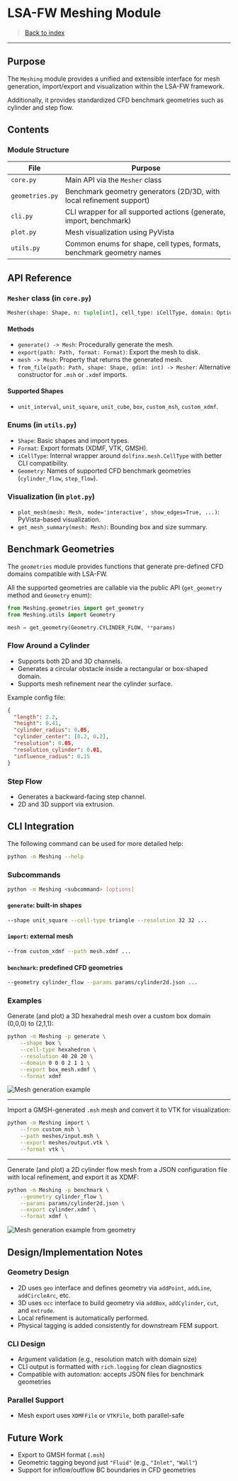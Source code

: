 # LSA-FW Meshing Module

> [Back to index](_index.md)

---

## Purpose

The `Meshing` module provides a unified and extensible interface for mesh generation, import/export and visualization within the LSA-FW framework.

Additionally, it provides standardized CFD benchmark geometries such as cylinder and step flow.

## Contents

### Module Structure

| File                  | Purpose                                                                 |
|-----------------------|-------------------------------------------------------------------------|
| `core.py`             | Main API via the `Mesher` class                                         |
| `geometries.py`       | Benchmark geometry generators (2D/3D, with local refinement support)    |
| `cli.py`              | CLI wrapper for all supported actions (generate, import, benchmark)     |
| `plot.py`             | Mesh visualization using PyVista                                        |
| `utils.py`            | Common enums for shape, cell types, formats, benchmark geometry names   |


## API Reference

### `Mesher` class (in `core.py`)

```python
Mesher(shape: Shape, n: tuple[int], cell_type: iCellType, domain: Optional[tuple[tuple[float], tuple[float]]] = None, custom_file: Optional[pathlib.Path] = None, gdim: Optional[int] = None)
```

#### Methods

- `generate() -> Mesh`: Procedurally generate the mesh.
- `export(path: Path, format: Format)`: Export the mesh to disk.
- `mesh -> Mesh`: Property that returns the generated mesh.
- `from_file(path: Path, shape: Shape, gdim: int) -> Mesher`: Alternative constructor for `.msh` or `.xdmf` imports.

#### Supported Shapes

- `unit_interval`, `unit_square`, `unit_cube`, `box`, `custom_msh`, `custom_xdmf`.

### Enums (in `utils.py`)

- `Shape`: Basic shapes and import types.
- `Format`: Export formats (XDMF, VTK, GMSH).
- `iCellType`: Internal wrapper around `dolfinx.mesh.CellType` with better CLI compatibility.
- `Geometry`: Names of supported CFD benchmark geometries (`cylinder_flow`, `step_flow`).

### Visualization (in `plot.py`)

- `plot_mesh(mesh: Mesh, mode='interactive', show_edges=True, ...)`: PyVista-based visualization.
- `get_mesh_summary(mesh: Mesh)`: Bounding box and size summary.


## Benchmark Geometries

The `geometries` module provides functions that generate pre-defined CFD domains compatible with LSA-FW.

All the supported geometries are callable via the public API (`get_geometry` method and `Geometry` enum):

```python
from Meshing.geometries import get_geometry
from Meshing.utils import Geometry

mesh = get_geometry(Geometry.CYLINDER_FLOW, **params)
```

### Flow Around a Cylinder

- Supports both 2D and 3D channels.
- Generates a circular obstacle inside a rectangular or box-shaped domain.
- Supports mesh refinement near the cylinder surface.

Example config file:
```json
{
  "length": 2.2,
  "height": 0.41,
  "cylinder_radius": 0.05,
  "cylinder_center": [0.2, 0.2],
  "resolution": 0.05,
  "resolution_cylinder": 0.01,
  "influence_radius": 0.15
}
```

### Step Flow

- Generates a backward-facing step channel.
- 2D and 3D support via extrusion.


## CLI Integration

The following command can be used for more detailed help:

```bash
python -m Meshing --help
```

### Subcommands

```bash
python -m Meshing <subcommand> [options]
```

#### `generate`: built-in shapes

```bash
--shape unit_square --cell-type triangle --resolution 32 32 ...
```

#### `import`: external mesh

```bash
--from custom_xdmf --path mesh.xdmf ...
```

#### `benchmark`: predefined CFD geometries

```bash
--geometry cylinder_flow --params params/cylinder2d.json ...
```

### Examples

Generate (and plot) a 3D hexahedral mesh over a custom box domain (0,0,0) to (2,1,1):

```bash
python -m Meshing -p generate \
    --shape box \
    --cell-type hexahedron \
    --resolution 40 20 20 \
    --domain 0 0 0 2 1 1 \
    --export box_mesh.xdmf \
    --format xdmf
```

![Mesh generation example](assets/meshing-example_box.svg)

---

Import a GMSH-generated `.msh` mesh and convert it to VTK for visualization:

```bash
python -m Meshing import \
    --from custom_msh \
    --path meshes/input.msh \
    --export meshes/output.vtk \
    --format vtk \
```

---

Generate (and plot) a 2D cylinder flow mesh from a JSON configuration file with local refinement, and export it as XDMF:

```bash
python -m Meshing -p benchmark \
    --geometry cylinder_flow \
    --params params/cylinder2d.json \
    --export cylinder.xdmf \
    --format xdmf \
```

![Mesh generation example from geometry](assets/meshing-example_cylinder.svg)

## Design/Implementation Notes

### Geometry Design

- 2D uses `geo` interface and defines geometry via `addPoint`, `addLine`, `addCircleArc`, etc.
- 3D uses `occ` interface to build geometry via `addBox`, `addCylinder`, `cut`, and `extrude`.
- Local refinement is automatically performed.
- Physical tagging is added consistently for downstream FEM support.

### CLI Design

- Argument validation (e.g., resolution match with domain size)
- CLI output is formatted with `rich.logging` for clean diagnostics
- Compatible with automation: accepts JSON files for benchmark geometries

### Parallel Support

- Mesh export uses `XDMFFile` or `VTKFile`, both parallel-safe


## Future Work

- Export to GMSH format (`.msh`)
- Geometric tagging beyond just `"Fluid"` (e.g., `"Inlet"`, `"Wall"`)
- Support for inflow/outflow BC boundaries in CFD geometries
